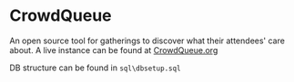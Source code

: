 # CrowdQueue
An open source tool for gatherings to discover what their attendees' care about. A live instance can be found at [CrowdQueue.org](http://crowdqueue.org)

DB structure can be found in `sql\dbsetup.sql` 

